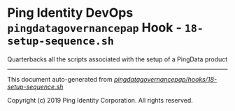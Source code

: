 
# Ping Identity DevOps `pingdatagovernancepap` Hook - `18-setup-sequence.sh`
Quarterbacks all the scripts associated with the setup of a
PingData product

---
This document auto-generated from _[pingdatagovernancepap/hooks/18-setup-sequence.sh](https://github.com/pingidentity/pingidentity-docker-builds/blob/master/pingdatagovernancepap/hooks/18-setup-sequence.sh)_

Copyright (c)  2019 Ping Identity Corporation. All rights reserved.
